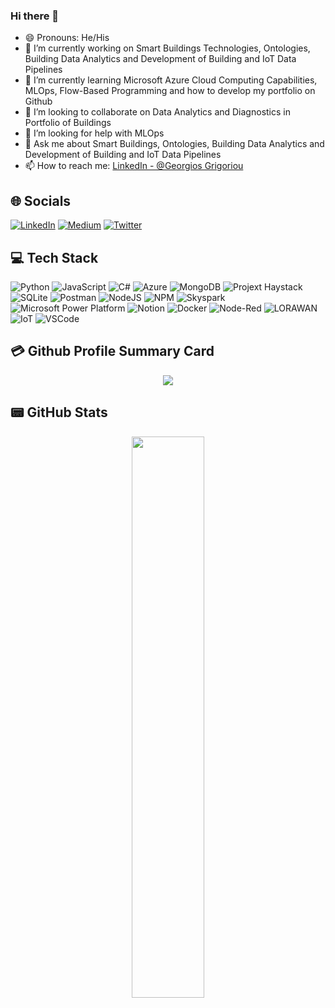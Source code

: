 ### Hi there 👋

- 😄 Pronouns: He/His
- 🔭 I’m currently working on Smart Buildings Technologies, Ontologies, Building Data Analytics and Development of Building and IoT Data Pipelines 
- 🌱 I’m currently learning Microsoft Azure Cloud Computing Capabilities, MLOps, Flow-Based Programming and how to develop my portfolio on Github
- 👯 I’m looking to collaborate on Data Analytics and Diagnostics in Portfolio of Buildings
- 🤔 I’m looking for help with MLOps
- 💬 Ask me about Smart Buildings, Ontologies, Building Data Analytics and Development of Building and IoT Data Pipelines 
- 📫 How to reach me: [LinkedIn - @Georgios Grigoriou](https://www.linkedin.com/in/georgiosvgrigoriou/)

## 🌐 Socials
[![LinkedIn](https://img.shields.io/badge/LinkedIn-0077B5?style=for-the-badge&logo=linkedin&logoColor=white)](https://www.linkedin.com/in/georgiosvgrigoriou/) 
[![Medium](https://img.shields.io/badge/Medium-12100E?style=for-the-badge&logo=medium&logoColor=white)](https://medium.com/@georgiosvgrigoriou)  [![Twitter](https://img.shields.io/twitter/follow/GeorgeGegrigor?logo=Twitter&style=for-the-badge)](https://twitter.com/GeorgeGegrigor)

## 💻 Tech Stack
![Python](https://img.shields.io/badge/python-3670A0?style=for-the-badge&logo=python&logoColor=ffdd54)
![JavaScript](https://img.shields.io/badge/javascript-%23323330.svg?style=for-the-badge&logo=javascript&logoColor=%23F7DF1E)
![C#](https://img.shields.io/badge/c%23-%23239120.svg?style=for-the-badge&logo=c-sharp&logoColor=white)
![Azure](https://img.shields.io/badge/azure-%230db7ed.svg?style=for-the-badge&logo=azure&logoColor=white)
![MongoDB](https://img.shields.io/badge/MongoDB-%234ea94b.svg?style=for-the-badge&logo=mongodb&logoColor=white)
![Projext Haystack](https://img.shields.io/badge/projecthaystack-%230db7ed.svg?style=for-the-badge&logo=haystack&logoColor=white)
![SQLite](https://img.shields.io/badge/mssqlserver-%2307405e.svg?style=for-the-badge&logo=sql&logoColor=white)
![Postman](https://img.shields.io/badge/Postman-FF6C37?style=for-the-badge&logo=postman&logoColor=white) 
![NodeJS](https://img.shields.io/badge/node.js-6DA55F?style=for-the-badge&logo=node.js&logoColor=white) 
![NPM](https://img.shields.io/badge/NPM-%23000000.svg?style=for-the-badge&logo=npm&logoColor=white)
![Skyspark](https://img.shields.io/badge/skyspark-%230db7ed.svg?style=for-the-badge&logo=skyspark&logoColor=red)
![Microsoft Power Platform](https://img.shields.io/badge/microsoftpowerplatform-%2307405e.svg?style=for-the-badge&logo=microsoft&logoColor=white)
![Notion](https://img.shields.io/badge/Notion-%23000000.svg?style=for-the-badge&logo=notion&logoColor=white)
![Docker](https://img.shields.io/badge/docker-%230db7ed.svg?style=for-the-badge&logo=docker&logoColor=white)
![Node-Red](https://img.shields.io/badge/nodered-%23000000.svg?style=for-the-badge&logo=node-red&logoColor=red)
![LORAWAN](https://img.shields.io/badge/lorawan-%230db7ed.svg?style=for-the-badge&logo=lorawan&logoColor=white)
![IoT](https://img.shields.io/badge/iot-%230db7ed.svg?style=for-the-badge&logo=iot&logoColor=white)
![VSCode](https://img.shields.io/badge/vscode-%655BE1.svg?style=for-the-badge&logo=vscode&logoColor=white)

## 💳 Github Profile Summary Card
<p align="center">
<img src="https://github-readme-stats.vercel.app/api?username=Georgios-Grigoriou&theme=vue">
</p>

## 📟 GitHub Stats
<p align="center">
	<img width="48%" src="https://github-readme-stats.vercel.app/api?username=Georgios-Grigoriou&show_icons=true&theme=vue" />
</p> 
